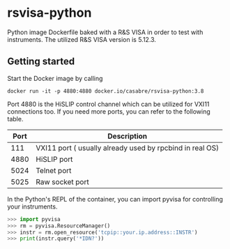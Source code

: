 # rsvisa-python

Python image Dockerfile baked with a R&amp;S VISA in order to test with instruments. The utilized R&S VISA version is 5.12.3.

## Getting started

Start the Docker image by calling

```shell
docker run -it -p 4880:4880 docker.io/casabre/rsvisa-python:3.8
```

Port 4880 is the HiSLIP control channel which can be utilized for VXI11 connections too. If you need more ports, you can refer to the following table.

| Port | Description                                              |
| ---- | -------------------------------------------------------- |
| 111  | VXI11 port ( usually already used by rpcbind in real OS) |
| 4880 | HiSLIP port                                              |
| 5024 | Telnet port                                              |
| 5025 | Raw socket port                                          |

In the Python's REPL of the container, you can import pyvisa for controlling your instruments.

```Python
>>> import pyvisa
>>> rm = pyvisa.ResourceManager()
>>> instr = rm.open_resource('tcpip::your.ip.address::INSTR')
>>> print(instr.query('*IDN?'))
```

